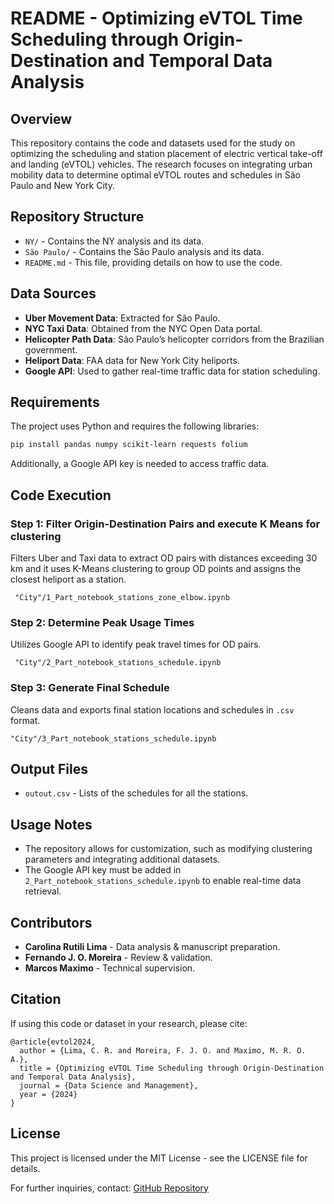 # README - Optimizing eVTOL Time Scheduling through Origin-Destination and Temporal Data Analysis

## Overview
This repository contains the code and datasets used for the study on optimizing the scheduling and station placement of electric vertical take-off and landing (eVTOL) vehicles. The research focuses on integrating urban mobility data to determine optimal eVTOL routes and schedules in São Paulo and New York City.

## Repository Structure
- `NY/` - Contains the NY analysis and its data.
- `São Paulo/` - Contains the São Paulo analysis and its data.
- `README.md` - This file, providing details on how to use the code.

## Data Sources
- **Uber Movement Data**: Extracted for São Paulo.
- **NYC Taxi Data**: Obtained from the NYC Open Data portal.
- **Helicopter Path Data**: São Paulo’s helicopter corridors from the Brazilian government.
- **Heliport Data**: FAA data for New York City heliports.
- **Google API**: Used to gather real-time traffic data for station scheduling.

## Requirements
The project uses Python and requires the following libraries:
```bash
pip install pandas numpy scikit-learn requests folium
```
Additionally, a Google API key is needed to access traffic data.

## Code Execution
### Step 1: Filter Origin-Destination Pairs and execute K Means for clustering
Filters Uber and Taxi data to extract OD pairs with distances exceeding 30 km and 
it uses K-Means clustering to group OD points and assigns the closest heliport as a station.

```
 "City"/1_Part_notebook_stations_zone_elbow.ipynb
```

### Step 2: Determine Peak Usage Times
Utilizes Google API to identify peak travel times for OD pairs.
```
 "City"/2_Part_notebook_stations_schedule.ipynb
```

### Step 3: Generate Final Schedule
Cleans data and exports final station locations and schedules in `.csv` format.
```
"City"/3_Part_notebook_stations_schedule.ipynb
```

## Output Files
- `outout.csv` - Lists of the schedules for all the stations.

## Usage Notes
- The repository allows for customization, such as modifying clustering parameters and integrating additional datasets.
- The Google API key must be added in `2_Part_notebook_stations_schedule.ipynb` to enable real-time data retrieval.

## Contributors
- **Carolina Rutili Lima** - Data analysis & manuscript preparation.
- **Fernando J. O. Moreira** - Review & validation.
- **Marcos Maximo** - Technical supervision.

## Citation
If using this code or dataset in your research, please cite:
```
@article{evtol2024,
  author = {Lima, C. R. and Moreira, F. J. O. and Maximo, M. R. O. A.},
  title = {Optimizing eVTOL Time Scheduling through Origin-Destination and Temporal Data Analysis},
  journal = {Data Science and Management},
  year = {2024}
}
```

## License
This project is licensed under the MIT License - see the LICENSE file for details.

For further inquiries, contact: [GitHub Repository](https://github.com/FLYMOV-ERC/Data_evtols/)

